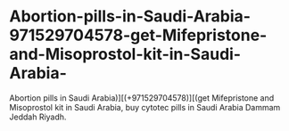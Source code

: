 # Abortion-pills-in-Saudi-Arabia-971529704578-get-Mifepristone-and-Misoprostol-kit-in-Saudi-Arabia-
Abortion pills in Saudi Arabia)][(+971529704578)][(get Mifepristone and Misoprostol kit in Saudi Arabia, buy cytotec pills in Saudi Arabia Dammam Jeddah Riyadh.
